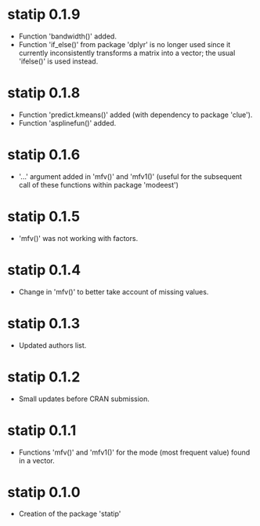 # statip 0.1.9

* Function 'bandwidth()' added. 
* Function 'if_else()' from package 'dplyr' is no longer used since it 
currently inconsistently transforms a matrix into a vector; the usual 'ifelse()' 
is used instead. 


# statip 0.1.8

* Function 'predict.kmeans()' added (with dependency to package 'clue').
* Function 'asplinefun()' added.


# statip 0.1.6

* '...' argument added in 'mfv()' and 'mfv1()' (useful for the subsequent call
of these functions within package 'modeest')


# statip 0.1.5

* 'mfv()' was not working with factors.


# statip 0.1.4

* Change in 'mfv()' to better take account of missing values. 


# statip 0.1.3

* Updated authors list. 


# statip 0.1.2

* Small updates before CRAN submission. 


# statip 0.1.1

* Functions 'mfv()' and 'mfv1()' for the mode (most frequent value) 
found in a vector. 


# statip 0.1.0

* Creation of the package 'statip'
